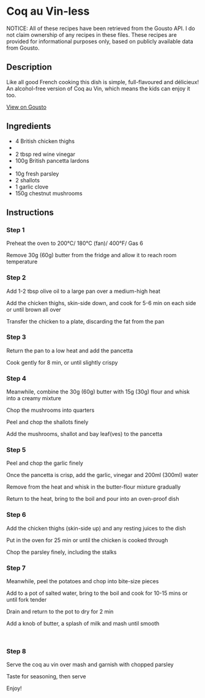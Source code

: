 # Coq au Vin-less

NOTICE: All of these recipes have been retrieved from the Gousto API. I do not claim ownership of any recipes in these files. These recipes are provided for informational purposes only, based on publicly available data from Gousto.

## Description

Like all good French cooking this dish is simple, full-flavoured and délicieux! An alcohol-free version of Coq au Vin, which means the kids can enjoy it too.

[View on Gousto](https://www.gousto.co.uk/recipes/cookbook/coq-au-vin-less)

## Ingredients

- 4 British chicken thighs
- 
- 2 tbsp red wine vinegar
- 100g British pancetta lardons
- 
- 10g fresh parsley
- 2 shallots
- 1 garlic clove
- 150g chestnut mushrooms

## Instructions


### Step 1

Preheat the oven to 200&deg;C/ 180&deg;C (fan)/ 400&deg;F/ Gas 6&nbsp;


Remove 30g <span class="text-danger">(60g)</span>&nbsp;butter from the fridge and allow it to reach room temperature


### Step 2

Add 1-2 tbsp olive oil to a large pan over a medium-high heat


Add the chicken thighs, skin-side down, and cook for 5-6 min on each side or until brown all over


Transfer the chicken to a plate, discarding the fat from the pan


### Step 3

Return the pan to a low heat and add the pancetta


Cook gently for 8 min, or until slightly crispy


### Step 4

Meanwhile, combine the 30g <span class="text-danger">(60g)</span>&nbsp;butter with 15g <span class="text-danger">(30g)</span>&nbsp;flour and whisk into a creamy mixture


Chop the mushrooms into quarters


Peel and chop the shallots finely


Add the mushrooms, shallot and bay leaf<span class="text-danger">(ves)</span> to the pancetta


### Step 5

Peel and chop the garlic finely


Once the pancetta is crisp, add the garlic, vinegar and 200ml <span class="text-danger">(300ml)</span>&nbsp;water


Remove from the heat and whisk&nbsp;in the butter-flour mixture gradually


Return to the heat, bring to the boil and pour into an oven-proof dish


### Step 6

Add the chicken thighs (skin-side up) and any resting juices to the dish


Put in the oven for 25 min or until the chicken is cooked through&nbsp;


Chop the parsley finely, including the stalks


### Step 7

Meanwhile, peel the potatoes and chop into bite-size pieces


Add to a pot of salted water, bring to the boil and cook for 10-15 mins or until fork tender


Drain&nbsp;and return to the pot to dry for 2 min


Add a knob of butter, a splash of milk and mash until smooth


&nbsp;

### Step 8

Serve the coq au vin over mash and garnish with chopped parsley


Taste for seasoning, then serve


Enjoy!

